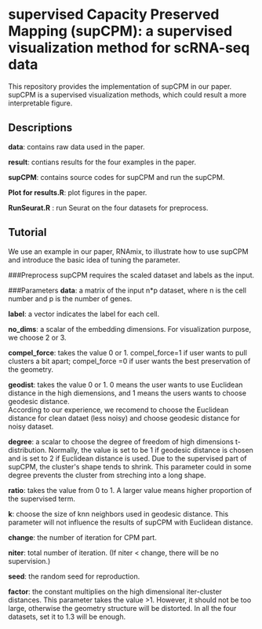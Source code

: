# supervised Capacity Preserved Mapping (supCPM):  a supervised visualization method for scRNA-seq data
This repository provides the implementation of supCPM in our paper. supCPM is a supervised visualization methods, which could result a more interpretable figure.   

## Descriptions

**data**: contains raw data used in the paper.

**result**: contians results for the four examples in the paper.

**supCPM**: contains source codes for supCPM and run the supCPM.

**Plot for results.R**: plot figures in the paper.

**RunSeurat.R** : run Seurat on the four datasets for preprocess. 


## Tutorial
We use an example in our paper, RNAmix, to illustrate how to use supCPM  and introduce the basic idea of tuning the parameter. 

###Preprocess
supCPM requires the scaled dataset and labels as the input. 


###Parameters
**data**: a matrix of the input n*p dataset, where n is the cell number and p is the number of genes.

**label**: a vector indicates the label for each cell. 

**no_dims**: a scalar of the embedding dimensions. For visualization purpose, we choose 2 or 3. 

**compel_force**:  takes the value 0 or 1.  compel_force=1 if user wants to pull clusters a bit apart; compel_force =0 if user wants the best preservation of the geometry.

**geodist**: takes the value 0 or 1. 0 means the user wants to use Euclidean distance in the high diemensions, and 1 means the users wants to choose geodesic distance.  
According to our experience,  we recomend to choose the Euclidean distance for clean dataet (less noisy) and choose geodesic distance for noisy dataset.    

**degree**: a scalar to choose the degree of freedom of high dimensions t-distribution. Normally, the value is set to be 1 if geodesic distance is chosen and 
is set to 2 if Euclidean distance is used. Due to the supervised part of supCPM, 
the cluster's shape tends to shrink. This parameter could in some degree prevents the cluster from streching into a long shape. 

**ratio**: takes the value from 0 to 1. A larger value means higher proportion of the supervised term. 

**k**: choose the size of knn neighbors used in geodesic distance. This parameter will not influence the results of supCPM with Euclidean distance. 

**change**: the number of iteration for CPM part. 

**niter**: total number of iteration.  (If niter < change, there will be no supervision.)

**seed**: the random seed for reproduction. 

**factor**: the constant multiplies on the high dimensional iter-cluster distances. This parameter takes the value >1. However, it should not be too large, 
otherwise the geometry structure will be distorted. In all the four datasets, set it to 1.3 will be enough.  
